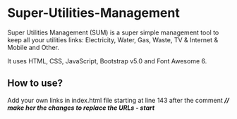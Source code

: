﻿# Super-Utilities-Management
Super Utilities Management (SUM) is a super simple management tool to keep all your utilities links: Electricity, Water, Gas, Waste, TV & Internet & Mobile and Other.

It uses HTML, CSS, JavaScript, Bootstrap v5.0 and Font Awesome 6.

## How to use?
Add your own links in index.html file starting at line 143 after the comment ***// make her the changes to replace the URLs - start***
